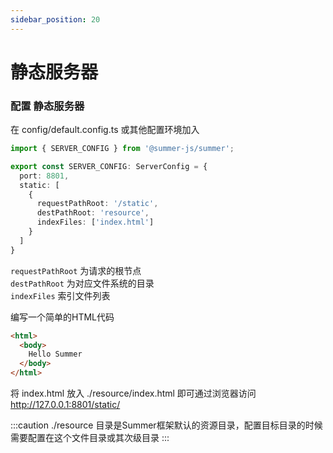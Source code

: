 ```yaml
---
sidebar_position: 20
---
```


# 静态服务器

### 配置 静态服务器

在 config/default.config.ts 或其他配置环境加入
```ts
import { SERVER_CONFIG } from '@summer-js/summer';

export const SERVER_CONFIG: ServerConfig = {
  port: 8801,
  static: [
    {
      requestPathRoot: '/static',
      destPathRoot: 'resource',
      indexFiles: ['index.html']
    }
  ]
}
```

`requestPathRoot` 为请求的根节点<br/>
`destPathRoot` 为对应文件系统的目录<br/>
`indexFiles` 索引文件列表

编写一个简单的HTML代码
```html
<html>
  <body>
    Hello Summer
  </body>
</html>
```
将 index.html 放入 ./resource/index.html 即可通过浏览器访问 http://127.0.0.1:8801/static/ 

:::caution
./resource 目录是Summer框架默认的资源目录，配置目标目录的时候需要配置在这个文件目录或其次级目录
:::